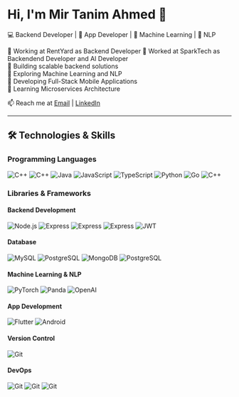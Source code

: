 # Hi, I'm Mir Tanim Ahmed 👋

💻 Backend Developer | 📱 App Developer | 🤖 Machine Learning | 🧠 NLP

🔹 Working at RentYard as Backend Developer
🔹 Worked at SparkTech as Backendend Developer and AI Developer  
🔹 Building scalable backend solutions  
🔹 Exploring Machine Learning and NLP  
🔹 Developing Full-Stack Mobile Applications  
🔹 Learning Microservices Architecture  

📫 Reach me at [Email](mailto:mir.tanim.ahmed98@gmail.com) | [LinkedIn](https://linkedin.com/in/yourprofile)

---
## 🛠️ Technologies & Skills

### **Programming Languages**
![C++](https://img.shields.io/badge/-C-333?style=flat&logo=c)
![C++](https://img.shields.io/badge/-C++-333?style=flat&logo=cplusplus)
![Java](https://img.shields.io/badge/-Java-333?style=flat&logo=java)
![JavaScript](https://img.shields.io/badge/-JavaScript-333?style=flat&logo=javascript)
![TypeScript](https://img.shields.io/badge/-TypeScript-333?style=flat&logo=typescript)
![Python](https://img.shields.io/badge/-Python-333?style=flat&logo=python)
![Go](https://img.shields.io/badge/-Go-333?style=flat&logo=go)
![C++](https://img.shields.io/badge/-Dart-333?style=flat&logo=dart)


### **Libraries & Frameworks**
#### **Backend Development**
![Node.js](https://img.shields.io/badge/-Node.js-333?style=flat&logo=node.js)
![Express](https://img.shields.io/badge/-Express-333?style=flat&logo=express)
![Express](https://img.shields.io/badge/-Socket-333?style=flat&logo=socket)
![Express](https://img.shields.io/badge/-Stripe-333?style=flat&logo=stripe)
![JWT](https://img.shields.io/badge/-JWT-333?style=flat&logo=json-web-tokens)


#### **Database**
![MySQL](https://img.shields.io/badge/-MySQL-333?style=flat&logo=mysql)
![PostgreSQL](https://img.shields.io/badge/-Microsoft%20SQL%20Server-333?style=flat&logo=microsoft-sql-server)
![MongoDB](https://img.shields.io/badge/-MongoDB-333?style=flat&logo=mongodb)
![PostgreSQL](https://img.shields.io/badge/-PostgreSQL-333?style=flat&logo=postgresql)


#### **Machine Learning & NLP**
![PyTorch](https://img.shields.io/badge/-PyTorch-333?style=flat&logo=pytorch)
![Panda](https://img.shields.io/badge/-Pandas-333?style=flat&logo=pandas)
![OpenAI](https://img.shields.io/badge/-OpenAI-333?style=flat&logo=openai)

#### **App Development**
![Flutter](https://img.shields.io/badge/-Flutter-333?style=flat&logo=flutter)
![Android](https://img.shields.io/badge/-Android-333?style=flat&logo=android)

#### **Version Control**
![Git](https://img.shields.io/badge/-Git-333?style=flat&logo=git)

#### **DevOps**
![Git](https://img.shields.io/badge/-Linux-333?style=flat&logo=linux)
![Git](https://img.shields.io/badge/-Github%20Actions-333?style=flat&logo=github-actions)
![Git](https://img.shields.io/badge/-DigitalOcean-333?style=flat&logo=DigitalOcean)

